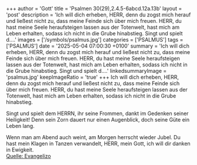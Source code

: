 +++
author = 'Gott'
title = 'Psalmen 30(29),2.4.5-6abcd.12a.13b'
layout = 'post'
description = 'Ich will dich erheben, HERR,  denn du zogst mich herauf  und ließest nicht zu, dass meine Feinde sich über mich freuen. HERR, du hast meine Seele heraufsteigen lassen aus der Totenwelt,  hast mich am Leben erhalten, sodass ich nicht in die Grube hinabstieg.  Singt und spielt d....'
images = ['/symbols/psalmus.jpg']
categories = ['PSALMUS']
tags = ['PSALMUS']
date = '2025-05-04 07:00:30 +0100'
summary = 'Ich will dich erheben, HERR,  denn du zogst mich herauf  und ließest nicht zu, dass meine Feinde sich über mich freuen. HERR, du hast meine Seele heraufsteigen lassen aus der Totenwelt,  hast mich am Leben erhalten, sodass ich nicht in die Grube hinabstieg.  Singt und spielt d....'
linkedsummaryImage = 'psalmus.jpg'
keepImageRatio = 'true'
+++
Ich will dich erheben, HERR, 
denn du zogst mich herauf 
und ließest nicht zu, dass meine Feinde sich über mich freuen.
HERR, du hast meine Seele heraufsteigen lassen aus der Totenwelt, 
hast mich am Leben erhalten, sodass ich nicht in die Grube hinabstieg.

Singt und spielt dem HERRN, ihr seine Frommen, 
dankt im Gedenken seiner Heiligkeit!
Denn sein Zorn dauert nur einen Augenblick,
doch seine Güte ein Leben lang.<!--more-->

Wenn man am Abend auch weint,
am Morgen herrscht wieder Jubel.
Du hast mein Klagen in Tanzen verwandelt,
HERR, mein Gott, ich will dir danken in Ewigkeit.<br> [Quelle: Evangelizo](https://evangeliumtagfuertag.org/DE/gospel)